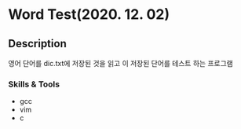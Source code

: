 # Word Test(2020. 12. 02)

## Description

영어 단어를 dic.txt에 저장된 것을 읽고 이 저장된 단어를 테스트 하는 프로그램



### Skills & Tools

- gcc
- vim
- c



